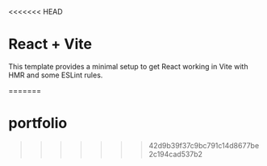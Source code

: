 <<<<<<< HEAD
# React + Vite

This template provides a minimal setup to get React working in Vite with HMR and some ESLint rules.

=======
# portfolio
>>>>>>> 42d9b39f37c9bc791c14d8677be2c194cad537b2
